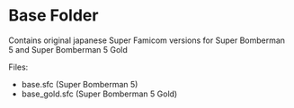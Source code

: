 # Base Folder
Contains original japanese Super Famicom versions for Super Bomberman 5 and Super Bomberman 5 Gold

Files:
- base.sfc (Super Bomberman 5)
- base_gold.sfc (Super Bomberman 5 Gold)